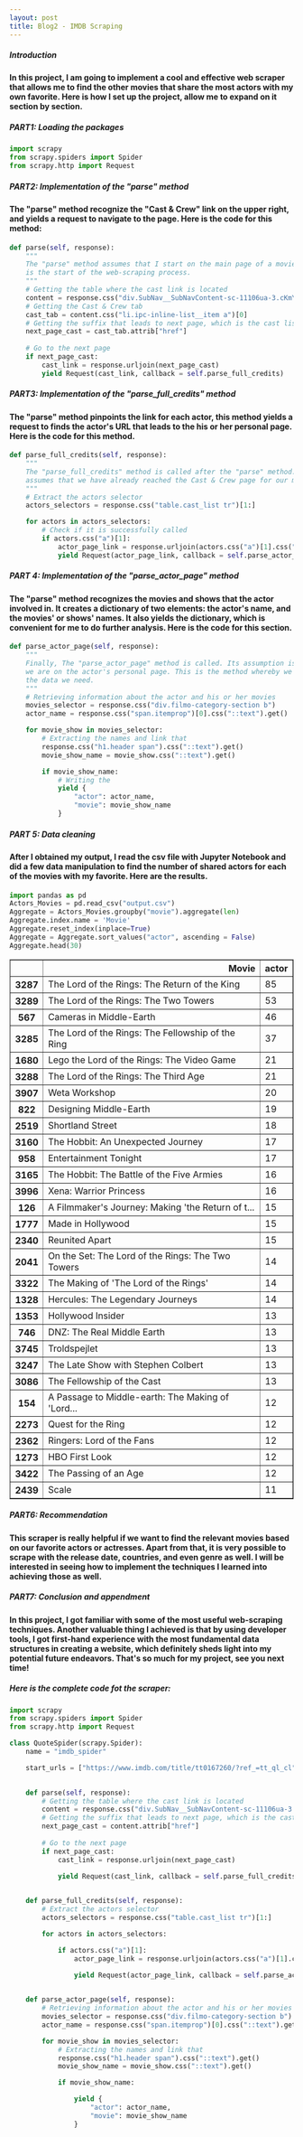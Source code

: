 ```yaml
---
layout: post
title: Blog2 - IMDB Scraping
---
```


##### Introduction
#### In this project, I am going to implement a cool and effective web scraper that allows me to find the other movies that share the most actors with my own favorite. Here is how I set up the project, allow me to expand on it section by section.


##### PART1: Loading the packages
```python
import scrapy
from scrapy.spiders import Spider
from scrapy.http import Request
```

##### PART2: Implementation of the "parse" method
#### The "parse" method recognize the "Cast & Crew" link on the upper right, and yields a request to navigate to the page. Here is the code for this method:

```python
def parse(self, response):
    """
    The "parse" method assumes that I start on the main page of a movie. This 
    is the start of the web-scraping process.
    """
    # Getting the table where the cast link is located
    content = response.css("div.SubNav__SubNavContent-sc-11106ua-3.cKmYsV")
    # Getting the Cast & Crew tab
    cast_tab = content.css("li.ipc-inline-list__item a")[0]
    # Getting the suffix that leads to next page, which is the cast list
    next_page_cast = cast_tab.attrib["href"]
        
    # Go to the next page
    if next_page_cast:
        cast_link = response.urljoin(next_page_cast)
        yield Request(cast_link, callback = self.parse_full_credits)
```

##### PART3: Implementation of the "parse_full_credits" method
#### The "parse" method pinpoints the link for each actor, this method yields a request to finds the actor's URL that leads to the his or her personal page. Here is the code for this method.
```python
def parse_full_credits(self, response):
    """
    The "parse_full_credits" method is called after the "parse" method. It
    assumes that we have already reached the Cast & Crew page for our movie.
    """
    # Extract the actors selector
    actors_selectors = response.css("table.cast_list tr")[1:]

    for actors in actors_selectors:
        # Check if it is successfully called
        if actors.css("a")[1]:
            actor_page_link = response.urljoin(actors.css("a")[1].css("a").attrib["href"])
            yield Request(actor_page_link, callback = self.parse_actor_page)
```

##### PART 4: Implementation of the "parse_actor_page" method
#### The "parse" method recognizes the movies and shows that the actor involved in. It creates a dictionary of two elements: the actor's name, and the movies' or shows' names. It also yields the dictionary, which is convenient for me to do further analysis. Here is the code for this section.
```python
def parse_actor_page(self, response):
    """
    Finally, The "parse_actor_page" method is called. Its assumption is that
    we are on the actor's personal page. This is the method whereby we output
    the data we need.
    """
    # Retrieving information about the actor and his or her movies
    movies_selector = response.css("div.filmo-category-section b")
    actor_name = response.css("span.itemprop")[0].css("::text").get()

    for movie_show in movies_selector:
        # Extracting the names and link that
        response.css("h1.header span").css("::text").get()
        movie_show_name = movie_show.css("::text").get()

        if movie_show_name:
            # Writing the
            yield {
                "actor": actor_name,
                "movie": movie_show_name
            }
```

##### PART 5: Data cleaning
#### After I obtained my output, I read the csv file with Jupyter Notebook and did a few data manipulation to find the number of shared actors for each of the movies with my favorite. Here are the results.
```python
import pandas as pd
Actors_Movies = pd.read_csv("output.csv")
Aggregate = Actors_Movies.groupby("movie").aggregate(len)
Aggregate.index.name = 'Movie'
Aggregate.reset_index(inplace=True)
Aggregate = Aggregate.sort_values("actor", ascending = False)
Aggregate.head(30)
```

<div>
<style scoped>
    .dataframe tbody tr th:only-of-type {
        vertical-align: middle;
    }

    .dataframe tbody tr th {
        vertical-align: top;
    }

    .dataframe thead th {
        text-align: right;
    }
</style>
<table border="1" class="dataframe">
  <thead>
    <tr style="text-align: right;">
      <th></th>
      <th>Movie</th>
      <th>actor</th>
    </tr>
  </thead>
  <tbody>
    <tr>
      <th>3287</th>
      <td>The Lord of the Rings: The Return of the King</td>
      <td>85</td>
    </tr>
    <tr>
      <th>3289</th>
      <td>The Lord of the Rings: The Two Towers</td>
      <td>53</td>
    </tr>
    <tr>
      <th>567</th>
      <td>Cameras in Middle-Earth</td>
      <td>46</td>
    </tr>
    <tr>
      <th>3285</th>
      <td>The Lord of the Rings: The Fellowship of the Ring</td>
      <td>37</td>
    </tr>
    <tr>
      <th>1680</th>
      <td>Lego the Lord of the Rings: The Video Game</td>
      <td>21</td>
    </tr>
    <tr>
      <th>3288</th>
      <td>The Lord of the Rings: The Third Age</td>
      <td>21</td>
    </tr>
    <tr>
      <th>3907</th>
      <td>Weta Workshop</td>
      <td>20</td>
    </tr>
    <tr>
      <th>822</th>
      <td>Designing Middle-Earth</td>
      <td>19</td>
    </tr>
    <tr>
      <th>2519</th>
      <td>Shortland Street</td>
      <td>18</td>
    </tr>
    <tr>
      <th>3160</th>
      <td>The Hobbit: An Unexpected Journey</td>
      <td>17</td>
    </tr>
    <tr>
      <th>958</th>
      <td>Entertainment Tonight</td>
      <td>17</td>
    </tr>
    <tr>
      <th>3165</th>
      <td>The Hobbit: The Battle of the Five Armies</td>
      <td>16</td>
    </tr>
    <tr>
      <th>3996</th>
      <td>Xena: Warrior Princess</td>
      <td>16</td>
    </tr>
    <tr>
      <th>126</th>
      <td>A Filmmaker's Journey: Making 'the Return of t...</td>
      <td>15</td>
    </tr>
    <tr>
      <th>1777</th>
      <td>Made in Hollywood</td>
      <td>15</td>
    </tr>
    <tr>
      <th>2340</th>
      <td>Reunited Apart</td>
      <td>15</td>
    </tr>
    <tr>
      <th>2041</th>
      <td>On the Set: The Lord of the Rings: The Two Towers</td>
      <td>14</td>
    </tr>
    <tr>
      <th>3322</th>
      <td>The Making of 'The Lord of the Rings'</td>
      <td>14</td>
    </tr>
    <tr>
      <th>1328</th>
      <td>Hercules: The Legendary Journeys</td>
      <td>14</td>
    </tr>
    <tr>
      <th>1353</th>
      <td>Hollywood Insider</td>
      <td>13</td>
    </tr>
    <tr>
      <th>746</th>
      <td>DNZ: The Real Middle Earth</td>
      <td>13</td>
    </tr>
    <tr>
      <th>3745</th>
      <td>Troldspejlet</td>
      <td>13</td>
    </tr>
    <tr>
      <th>3247</th>
      <td>The Late Show with Stephen Colbert</td>
      <td>13</td>
    </tr>
    <tr>
      <th>3086</th>
      <td>The Fellowship of the Cast</td>
      <td>13</td>
    </tr>
    <tr>
      <th>154</th>
      <td>A Passage to Middle-earth: The Making of 'Lord...</td>
      <td>12</td>
    </tr>
    <tr>
      <th>2273</th>
      <td>Quest for the Ring</td>
      <td>12</td>
    </tr>
    <tr>
      <th>2362</th>
      <td>Ringers: Lord of the Fans</td>
      <td>12</td>
    </tr>
    <tr>
      <th>1273</th>
      <td>HBO First Look</td>
      <td>12</td>
    </tr>
    <tr>
      <th>3422</th>
      <td>The Passing of an Age</td>
      <td>12</td>
    </tr>
    <tr>
      <th>2439</th>
      <td>Scale</td>
      <td>11</td>
    </tr>
  </tbody>
</table>
</div>

##### PART6: Recommendation
#### This scraper is really helpful if we want to find the relevant movies based on our favorite actors or actresses. Apart from that, it is very possible to scrape with the release date, countries, and even genre as well. I will be interested in seeing how to implement the techniques I learned into achieving those as well.

##### PART7: Conclusion and appendment
#### In this project, I got familiar with some of the most useful web-scraping techniques. Another valuable thing I achieved is that by using developer tools, I got first-hand experience with the most fundamental data structures in creating a website, which definitely sheds light into my potential future endeavors. That's so much for my project, see you next time!

##### Here is the complete code fot the scraper:
```python
import scrapy
from scrapy.spiders import Spider
from scrapy.http import Request

class QuoteSpider(scrapy.Spider):
    name = "imdb_spider"

    start_urls = ["https://www.imdb.com/title/tt0167260/?ref_=tt_ql_cl"]

    
    def parse(self, response):
        # Getting the table where the cast link is located
        content = response.css("div.SubNav__SubNavContent-sc-11106ua-3.cKmYsV").css("li.ipc-inline-list__item a")[0]
        # Getting the suffix that leads to next page, which is the cast list
        next_page_cast = content.attrib["href"]
        
        # Go to the next page
        if next_page_cast:
            cast_link = response.urljoin(next_page_cast)

            yield Request(cast_link, callback = self.parse_full_credits)
            

    def parse_full_credits(self, response):
        # Extract the actors selector
        actors_selectors = response.css("table.cast_list tr")[1:]

        for actors in actors_selectors:

            if actors.css("a")[1]:
                actor_page_link = response.urljoin(actors.css("a")[1].css("a").attrib["href"])

                yield Request(actor_page_link, callback = self.parse_actor_page)

        
    def parse_actor_page(self, response):
        # Retrieving information about the actor and his or her movies on the actors page
        movies_selector = response.css("div.filmo-category-section b")
        actor_name = response.css("span.itemprop")[0].css("::text").get()

        for movie_show in movies_selector:
            # Extracting the names and link that
            response.css("h1.header span").css("::text").get()
            movie_show_name = movie_show.css("::text").get()

            if movie_show_name:

                yield {
                    "actor": actor_name,
                    "movie": movie_show_name
                }
```